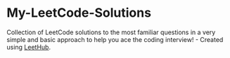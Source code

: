 # My-LeetCode-Solutions
Collection of LeetCode solutions to the most familiar questions in a very simple and basic approach to help you ace the coding interview! - Created using [LeetHub](https://github.com/QasimWani/LeetHub).
